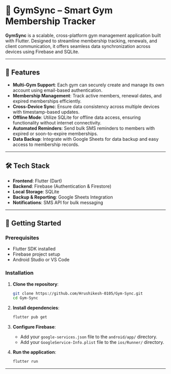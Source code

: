 
# 💪 GymSync – Smart Gym Membership Tracker

**GymSync** is a scalable, cross-platform gym management application built with Flutter. Designed to streamline membership tracking, renewals, and client communication, it offers seamless data synchronization across devices using Firebase and SQLite.

---

## 📱 Features

- **Multi-Gym Support**: Each gym can securely create and manage its own account using email-based authentication.
- **Membership Management**: Track active members, renewal dates, and expired memberships efficiently.
- **Cross-Device Sync**: Ensure data consistency across multiple devices with timestamp-based updates.
- **Offline Mode**: Utilize SQLite for offline data access, ensuring functionality without internet connectivity.
- **Automated Reminders**: Send bulk SMS reminders to members with expired or soon-to-expire memberships.
- **Data Backup**: Integrate with Google Sheets for data backup and easy access to membership records.

---

## 🛠️ Tech Stack

- **Frontend**: Flutter (Dart)
- **Backend**: Firebase (Authentication & Firestore)
- **Local Storage**: SQLite
- **Backup & Reporting**: Google Sheets Integration
- **Notifications**: SMS API for bulk messaging

---

## 🚀 Getting Started

### Prerequisites

- Flutter SDK installed
- Firebase project setup
- Android Studio or VS Code

### Installation

1. **Clone the repository**:

   ```bash
   git clone https://github.com/Hrushikesh-0105/Gym-Sync.git
   cd Gym-Sync
   ```

2. **Install dependencies**:

   ```bash
   flutter pub get
   ```

3. **Configure Firebase**:

   - Add your `google-services.json` file to the `android/app/` directory.
   - Add your `GoogleService-Info.plist` file to the `ios/Runner/` directory.

4. **Run the application**:

   ```bash
   flutter run
   ```
---

